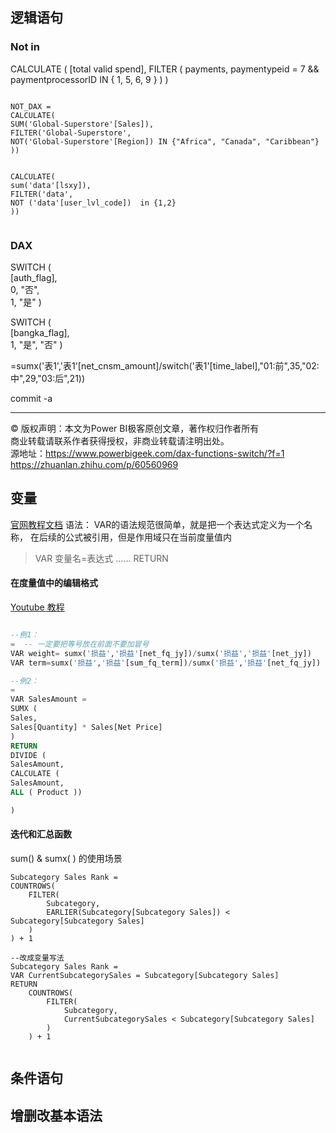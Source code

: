## 逻辑语句

### Not in
CALCULATE (
    [total valid spend],
    FILTER ( payments, paymentypeid = 7 && paymentprocessorID IN { 1, 5, 6, 9 } )
)

```dax

NOT_DAX =
CALCULATE(
SUM('Global-Superstore'[Sales]),
FILTER('Global-Superstore',
NOT('Global-Superstore'[Region]) IN {"Africa", "Canada", "Caribbean"}
))


CALCULATE(
sum('data'[lsxy]),
FILTER('data',
NOT ('data'[user_lvl_code])  in {1,2}
))


```

### DAX


SWITCH (  
[auth_flag],  
0, "否",  
1, "是"
)  

SWITCH (  
[bangka_flag],   
1, "是",
"否"
)  

=sumx('表1','表1'[net_cnsm_amount]/switch('表1'[time_label],"01:前",35,"02:中",29,"03:后",21))

commit -a 
  
--------------------------  
© 版权声明：本文为Power BI极客原创文章，著作权归作者所有  
商业转载请联系作者获得授权，非商业转载请注明出处。  
源地址：https://www.powerbigeek.com/dax-functions-switch/?f=1
https://zhuanlan.zhihu.com/p/60560969

## 变量

[官网教程文档](https://learn.microsoft.com/zh-cn/dax/best-practices/dax-variables)
语法：
VAR的语法规范很简单，就是把一个表达式定义为一个名称，  在后续的公式被引用，但是作用域只在当前度量值内
> VAR 变量名=表达式
> ......
> RETURN
> 

#### 在度量值中的编辑格式
[Youtube 教程](https://www.youtube.com/watch?v=wpcruPBpj2c)
``` sql

--例1：
=  -- 一定要把等号放在前面不要加冒号
VAR weight= sumx('损益','损益'[net_fq_jy])/sumx('损益','损益'[net_jy])
VAR term=sumx('损益','损益'[sum_fq_term])/sumx('损益','损益'[net_fq_jy])

--例2：
=
VAR SalesAmount =
SUMX (
Sales,
Sales[Quantity] * Sales[Net Price]
)
RETURN
DIVIDE (
SalesAmount,
CALCULATE (
SalesAmount,
ALL ( Product ))

)

```


#### 迭代和汇总函数
sum() & sumx( ) 的使用场景
```DAX
Subcategory Sales Rank =
COUNTROWS(
    FILTER(
        Subcategory,
        EARLIER(Subcategory[Subcategory Sales]) < Subcategory[Subcategory Sales]
    )
) + 1

--改成变量写法
Subcategory Sales Rank =
VAR CurrentSubcategorySales = Subcategory[Subcategory Sales]
RETURN
    COUNTROWS(
        FILTER(
            Subcategory,
            CurrentSubcategorySales < Subcategory[Subcategory Sales]
        )
    ) + 1


```


## 条件语句


## 增删改基本语法


